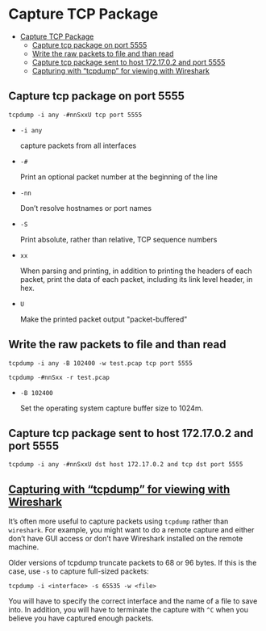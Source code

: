 # Capture TCP Package

- [Capture TCP Package](#capture-tcp-package)
  - [Capture tcp package on port 5555](#capture-tcp-package-on-port-5555)
  - [Write the raw packets to file and than read](#write-the-raw-packets-to-file-and-than-read)
  - [Capture tcp package sent to host 172.17.0.2 and port 5555](#capture-tcp-package-sent-to-host-1721702-and-port-5555)
  - [Capturing with “tcpdump” for viewing with Wireshark](#capturing-with-tcpdump-for-viewing-with-wireshark)

## Capture tcp package on port 5555

    tcpdump -i any -#nnSxxU tcp port 5555

- `-i any`

  capture packets from all interfaces

- `-#`

  Print an optional packet number at the beginning of the line

- `-nn`

  Don’t resolve hostnames or port names

- `-S`

  Print absolute, rather than relative, TCP sequence numbers

- `xx`

  When parsing and printing, in addition to printing the headers of each packet, print the data of each packet, including its link level header, in hex.

- `U`

  Make the printed packet output "packet-buffered"

## Write the raw packets to file and than read

    tcpdump -i any -B 102400 -w test.pcap tcp port 5555

    tcpdump -#nnSxx -r test.pcap

- `-B 102400`

  Set the operating system capture buffer size to 1024m.

## Capture tcp package sent to host 172.17.0.2 and port 5555

    tcpdump -i any -#nnSxxU dst host 172.17.0.2 and tcp dst port 5555

## [Capturing with “tcpdump” for viewing with Wireshark](https://www.wireshark.org/docs/wsug_html_chunked/AppToolstcpdump.html)

It’s often more useful to capture packets using `tcpdump` rather than `wireshark`. For example, you might want to do a remote capture and either don’t have GUI access or don’t have Wireshark installed on the remote machine.

Older versions of tcpdump truncate packets to 68 or 96 bytes. If this is the case, use `-s` to capture full-sized packets:

    tcpdump -i <interface> -s 65535 -w <file>

You will have to specify the correct interface and the name of a file to save into. In addition, you will have to terminate the capture with `^C` when you believe you have captured enough packets.
